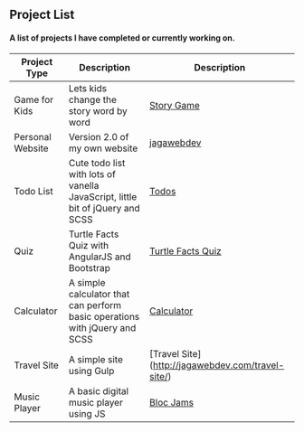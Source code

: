 ## Project List
#### A list of projects I have completed or currently working on.

Project Type  | Description   | Description
------------- | ------------- | -------------
Game for Kids | Lets kids change the story word by word | [Story Game](http://jagawebdev.com/story_game)
Personal Website | Version 2.0 of my own website | [jagawebdev](http://jagawebdev.com/my_website_3)
Todo List | Cute todo list with lots of vanella JavaScript, little bit of jQuery and SCSS | [Todos](http://jagawebdev.com/app/articles/todo-list/index.html)
Quiz | Turtle Facts Quiz with AngularJS and Bootstrap  | [Turtle Facts Quiz](http://jagawebdev.com/turtle-facts)
Calculator | A simple calculator that can perform basic operations with jQuery and SCSS | [Calculator](http://jagawebdev.com/app/articles/calculator/index.html)
Travel Site | A simple site using Gulp | [Travel Site] (http://jagawebdev.com/travel-site/)
Music Player |  	A basic digital music player using JS  | [Bloc Jams](http://jagawebdev.com/bloc-jams)


